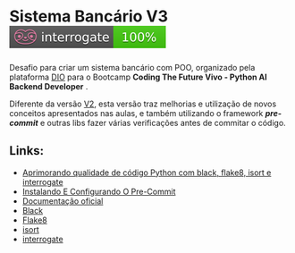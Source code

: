 # Sistema Bancário V3 ![Alt text](https://github.com/ayrtoncarlos/sistema-bancario-v3/raw/main/interrogate_badge.svg)


Desafio para criar um sistema bancário com POO, organizado pela plataforma [DIO](https://www.dio.me/) para o Bootcamp **Coding The Future Vivo - Python AI Backend Developer** .

Diferente da versão [V2](https://github.com/ayrtoncarlos/sistema-bancario-v2), esta versão traz melhorias e utilização de novos conceitos apresentados nas aulas, e também utilizando o framework ***pre-commit*** e outras libs fazer várias verificações antes de commitar o código.

## Links:
- [Aprimorando qualidade de código Python com black, flake8, isort e interrogate](https://medium.com/gbtech/aprimorando-qualidade-de-c%C3%B3digo-python-com-black-flake8-isort-e-interrogate-d5c089121357)
- [Instalando E Configurando O Pre-Commit](https://willemallan.com.br/instalando-e-configurando-o-pre-commit/)
- [Documentação oficial](https://pre-commit.com/)
- [Black](https://github.com/psf/black)
- [Flake8](https://github.com/PyCQA/flake8)
- [isort](https://github.com/PyCQA/isort)
- [interrogate](https://github.com/econchick/interrogate)